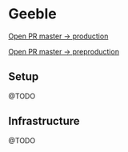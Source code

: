 # Geeble

[Open PR master -> production](https://github.com/tchenu/geeble/compare/production...master?expand=1)

[Open PR master -> preproduction](https://github.com/tchenu/geeble/compare/preproduction...master?expand=1)

## Setup

@TODO

## Infrastructure

@TODO